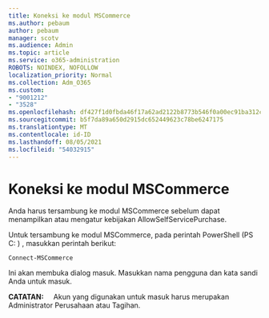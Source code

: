 ```yaml
---
title: Koneksi ke modul MSCommerce
ms.author: pebaum
author: pebaum
manager: scotv
ms.audience: Admin
ms.topic: article
ms.service: o365-administration
ROBOTS: NOINDEX, NOFOLLOW
localization_priority: Normal
ms.collection: Adm_O365
ms.custom:
- "9001212"
- "3528"
ms.openlocfilehash: df427f1d0fbda46f17a62ad2122b8773b546f0a00ec91ba312c609e4a670870f
ms.sourcegitcommit: b5f7da89a650d2915dc652449623c78be6247175
ms.translationtype: MT
ms.contentlocale: id-ID
ms.lasthandoff: 08/05/2021
ms.locfileid: "54032915"
---
```

# <a name="connect-to-the-mscommerce-module"></a>Koneksi ke modul MSCommerce

Anda harus tersambung ke modul MSCommerce sebelum dapat menampilkan atau mengatur kebijakan AllowSelfServicePurchase.  

Untuk tersambung ke modul MSCommerce, pada perintah PowerShell (PS C: \) , masukkan perintah berikut:

`Connect-MSCommerce`

Ini akan membuka dialog masuk. Masukkan nama pengguna dan kata sandi Anda untuk masuk.

**CATATAN:** &nbsp; &nbsp; Akun yang digunakan untuk masuk harus merupakan Administrator Perusahaan atau Tagihan.
